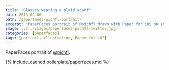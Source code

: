 ```yaml
---
title: "Glasses wearing a plaid scarf"
date: 2013-02-06
path: /paperfaces/pichfl-portrait/
excerpt: "PaperFaces portrait of @pichfl drawn with Paper for iOS on an iPad."
image: ../../images/paperfaces-pichfl-twitter.jpg
categories: [paperfaces]
tags: [portrait, illustration, Paper for iOS]
---
```


PaperFaces portrait of [@pichfl](https://twitter.com/pichfl).

{% include_cached boilerplate/paperfaces.md %}
